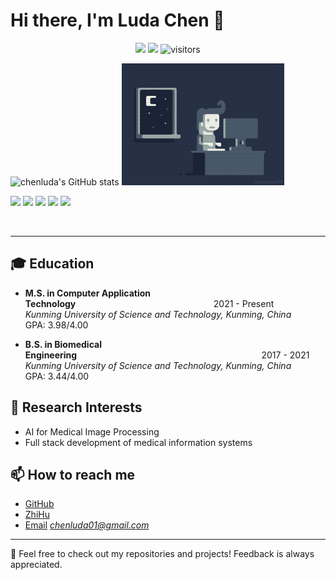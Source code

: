 # Hi there, I'm Luda Chen 👋

<p align="center">
    <a href="https://github.com/chenluda/chenluda"><img src="https://img.shields.io/badge/status-updating-brightgreen.svg"></a>
    <a href="https://github.com/python/cpython"><img src="https://img.shields.io/badge/Python-3.10-FF1493.svg"></a>
    <img src="https://visitor-badge.laobi.icu/badge?page_id=chenluda.chenluda" alt="visitors"/>   
</p>

<p>
    <img src="https://github-readme-stats.vercel.app/api?username=chenluda&show_icons=true&theme=tokyonight" alt="chenluda's GitHub stats">
    <img alt="GIF" src="img/code.gif" height="195" title="by GIPHY">
</p>

<p>
    <img src="https://img.shields.io/badge/Language-Python-blue.svg" />
    <img src="https://img.shields.io/badge/IDE-Pycharm%20|%20Vscode-blue.svg" />
    <img src="https://img.shields.io/badge/Domain-Machine%20Learning%20|%20Medical%20Image%20Analysis%20|%20Software%20Development-blue.svg" />
    <img src="https://img.shields.io/badge/OS-Windows%20|%20Ubuntu-blue.svg" />
    <img src="https://img.shields.io/badge/Framework-Jupyter%20Notebook%20|%20Scikit--learn%20|%20PyTorch%20|%20Keras-blue.svg" />
</p>

<br clear="both"/>

---

## 🎓 Education

- **M.S. in Computer Application Technology**&nbsp;&nbsp;&nbsp;&nbsp;&nbsp;&nbsp;&nbsp;&nbsp;&nbsp;&nbsp;&nbsp;&nbsp;&nbsp;&nbsp;&nbsp;&nbsp;&nbsp;&nbsp;&nbsp;&nbsp;&nbsp;&nbsp;&nbsp;&nbsp;&nbsp;&nbsp;&nbsp;&nbsp;&nbsp;&nbsp;&nbsp;&nbsp;&nbsp;&nbsp;&nbsp;&nbsp;&nbsp;&nbsp;&nbsp;&nbsp;&nbsp;&nbsp;&nbsp;&nbsp;&nbsp;&nbsp;&nbsp;&nbsp;&nbsp;&nbsp;&nbsp;&nbsp;&nbsp;&nbsp;&nbsp;&nbsp;2021 - Present  
  _Kunming University of Science and Technology, Kunming, China_  
  GPA: 3.98/4.00

- **B.S. in Biomedical Engineering**&nbsp;&nbsp;&nbsp;&nbsp;&nbsp;&nbsp;&nbsp;&nbsp;&nbsp;&nbsp;&nbsp;&nbsp;&nbsp;&nbsp;&nbsp;&nbsp;&nbsp;&nbsp;&nbsp;&nbsp;&nbsp;&nbsp;&nbsp;&nbsp;&nbsp;&nbsp;&nbsp;&nbsp;&nbsp;&nbsp;&nbsp;&nbsp;&nbsp;&nbsp;&nbsp;&nbsp;&nbsp;&nbsp;&nbsp;&nbsp;&nbsp;&nbsp;&nbsp;&nbsp;&nbsp;&nbsp;&nbsp;&nbsp;&nbsp;&nbsp;&nbsp;&nbsp;&nbsp;&nbsp;&nbsp;&nbsp;&nbsp;&nbsp;&nbsp;&nbsp;&nbsp;&nbsp;&nbsp;&nbsp;&nbsp;&nbsp;&nbsp;&nbsp;&nbsp;&nbsp;&nbsp;&nbsp;&nbsp;&nbsp;&nbsp;2017 - 2021  
  _Kunming University of Science and Technology, Kunming, China_  
  GPA: 3.44/4.00

## 🌱 Research Interests

- AI for Medical Image Processing
- Full stack development of medical information systems

## 📫 How to reach me

- [GitHub](https://github.com/chenluda)
- [ZhiHu](https://www.zhihu.com/people/Glenn)
- [Email](mailto:chenluda01@gmail.com) *chenluda01@gmail.com*

---

💼 Feel free to check out my repositories and projects! Feedback is always appreciated.

